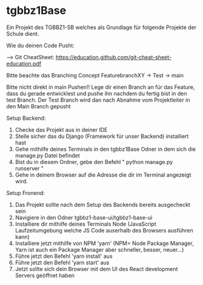 # tgbbz1Base
Ein Projekt des TGBBZ1-SB welches als Grundlage für folgende Projekte der Schule dient.

Wie du deinen Code Pusht:

--> Git CheatSheet: https://education.github.com/git-cheat-sheet-education.pdf

Bitte beachte das Branching Concept
FeaturebranchXY -> Test -> main

Bitte nicht direkt in main Pushen!!
Lege dir einen Branch an für das Feature, dass du gerade entwicklest und pushe ihn nachdem du fertig bist in den test Branch.
Der Test Branch wird dan nach Abnahme vom Projektleiter in den Main Branch gepusht


Setup Backend:

1. Checke das Projekt aus in deiner IDE
2. Stelle sicher das du Django (Framework für unser Backend) installiert hast
3. Gehe mithilfe deines Terminals in den tgbbz1Base Odner in dem sich die manage.py Datei befindet
4. Bist du in diesem Ordner, gebe den Befehl " python manage.py runserver "
5. Gehe in deinem Browser auf die Adresse die dir im Terminal angezeigt wird.

Setup Fronend:
1. Das Projekt sollte nach dem Setup des Backends bereits ausgecheckt sein
2. Navigiere in den Odner tgbbz1-base-ui/tgbbz1-base-ui
3. Installiere dir mithilfe deines Terminals Node (JavaScript Laufzeitumgebung welche JS Code auserhalb des Browsers ausführen kann)
5. Installiere jetzt mithilfe von NPM 'yarn' (NPM= Node Package Manager, Yarn ist auch ein Package Manager aber schneller, besser, neuer...)
6. Führe jetzt den Befehl 'yarn install' aus
7. Führe jetzt den Befehl 'yarn start' aus
8. Jetzt sollte sich dein Browser mit dem UI des React development Servers geöffnet haben
